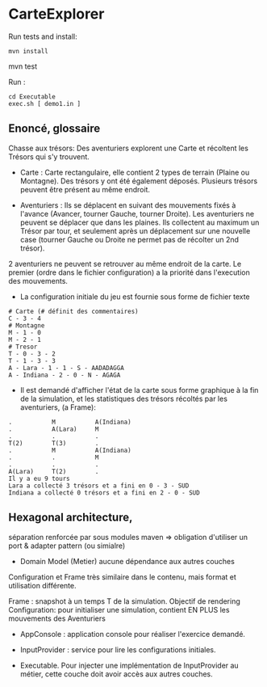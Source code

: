 # CarteExplorer

Run tests and install:
```
mvn install
```

mvn test

Run :
``` 
cd Executable
exec.sh [ demo1.in ]
```

## Enoncé, glossaire

Chasse aux trésors: Des aventuriers explorent une Carte et récoltent les Trésors qui s'y trouvent.
 
- Carte : Carte rectangulaire, elle contient 2 types de terrain (Plaine ou Montagne). Des trésors y ont été également déposés. Plusieurs trésors peuvent être présent au même endroit.
 
- Aventuriers : Ils se déplacent en suivant des mouvements fixés à l'avance (Avancer, tourner Gauche, tourner Droite).
Les aventuriers ne peuvent se déplacer que dans les plaines. Ils collectent au maximum un Trésor par tour, et seulement après un déplacement sur une nouvelle case (tourner Gauche ou Droite ne permet pas de récolter un 2nd trésor).

2 aventuriers ne peuvent se retrouver au même endroit de la carte. Le premier (ordre dans le fichier configuration) a la priorité dans l'execution des mouvements.

- La configuration initiale du jeu est fournie sous forme de fichier texte
```
# Carte (# définit des commentaires)
C - 3 - 4
# Montagne
M - 1 - 0
M - 2 - 1
# Tresor
T - 0 - 3 - 2
T - 1 - 3 - 3
A - Lara - 1 - 1 - S - AADADAGGA
A - Indiana - 2 - 0 - N - AGAGA
```

- Il est demandé d'afficher l'état de la carte sous forme graphique à la fin de la simulation, et les statistiques des trésors récoltés par les aventuriers, (a Frame):
```
.           M           A(Indiana)  
.           A(Lara)     M           
.           .           .           
T(2)        T(3)        .           
.           M           A(Indiana)  
.           .           M           
.           .           .           
A(Lara)     T(2)        .           
Il y a eu 9 tours 
Lara a collecté 3 trésors et a fini en 0 - 3 - SUD
Indiana a collecté 0 trésors et a fini en 2 - 0 - SUD
```

## Hexagonal architecture,
séparation renforcée par sous modules maven => obligation d'utiliser un port & adapter pattern (ou simialre)

- Domain Model (Metier) aucune dépendance aux autres couches

Configuration et Frame très similaire dans le contenu, mais format et utilisation différente.

Frame : snapshot à un temps T de la simulation. Objectif de rendering
Configuration: pour initialiser une simulation, contient EN PLUS les mouvements des Aventuriers

- AppConsole : application console pour réaliser l'exercice demandé.

- InputProvider : service pour lire les configurations initiales.

- Executable. Pour injecter une implémentation de InputProvider au métier, cette couche doit avoir accès aux autres couches.

